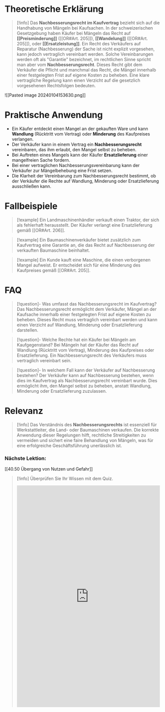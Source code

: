 # Theoretische Erklärung
>[!info] 
>Das **Nachbesserungsrecht im Kaufvertrag** bezieht sich auf die Handhabung von Mängeln bei Kaufsachen. In der schweizerischen Gesetzgebung haben Käufer bei Mängeln das Recht auf **[[Preisminderung]]** ([[OR#Art. 205]]), **[[Wandelung]]** ([[OR#Art. 205]]), oder **[[Ersatzleistung]]**. Ein Recht des Verkäufers auf Reparatur (Nachbesserung) der Sache ist nicht explizit vorgesehen, kann jedoch vertraglich vereinbart werden. Solche Vereinbarungen werden oft als "Garantie" bezeichnet, im rechtlichen Sinne spricht man aber vom **Nachbesserungsrecht**. Dieses Recht gibt dem Verkäufer die Pflicht und manchmal das Recht, die Mängel innerhalb einer festgelegten Frist auf eigene Kosten zu beheben. Eine klare vertragliche Regelung kann einen Verzicht auf die gesetzlich vorgesehenen Rechtsfolgen bedeuten.

![[Pasted image 20240104153630.png]]
# Praktische Anwendung
- Ein Käufer entdeckt einen Mangel an der gekauften Ware und kann **Wandlung** (Rücktritt vom Vertrag) oder **Minderung** des Kaufpreises verlangen.
- Der Verkäufer kann in einem Vertrag ein **Nachbesserungsrecht** vereinbaren, das ihm erlaubt, den Mangel selbst zu beheben.
- Bei Auftreten eines Mangels kann der Käufer **Ersatzlieferung** einer mangelfreien Sache fordern.
- Bei einer vertraglichen Nachbesserungsvereinbarung kann der Verkäufer zur Mängelbehebung eine Frist setzen.
- Die Klarheit der Vereinbarung zum Nachbesserungsrecht bestimmt, ob der Verkäufer die Rechte auf Wandlung, Minderung oder Ersatzlieferung ausschließen kann.

# Fallbeispiele
>[!example] Ein Landmaschinenhändler verkauft einen Traktor, der sich als fehlerhaft herausstellt. Der Käufer verlangt eine Ersatzlieferung gemäß [[OR#Art. 206]].

>[!example] Ein Baumaschinenverkäufer bietet zusätzlich zum Kaufvertrag eine Garantie an, die das Recht auf Nachbesserung der verkauften Baumaschine beinhaltet.

>[!example] Ein Kunde kauft eine Maschine, die einen verborgenen Mangel aufweist. Er entscheidet sich für eine Minderung des Kaufpreises gemäß [[OR#Art. 205]].

# FAQ
>[!question]- Was umfasst das Nachbesserungsrecht im Kaufvertrag?
>Das Nachbesserungsrecht ermöglicht dem Verkäufer, Mängel an der Kaufsache innerhalb einer festgelegten Frist auf eigene Kosten zu beheben. Dieses Recht muss vertraglich vereinbart werden und kann einen Verzicht auf Wandlung, Minderung oder Ersatzlieferung darstellen.

>[!question]- Welche Rechte hat ein Käufer bei Mängeln am Kaufgegenstand?
>Bei Mängeln hat der Käufer das Recht auf Wandlung (Rücktritt vom Vertrag), Minderung des Kaufpreises oder Ersatzlieferung. Ein Nachbesserungsrecht des Verkäufers muss vertraglich vereinbart sein.

>[!question]- In welchem Fall kann der Verkäufer auf Nachbesserung bestehen?
>Der Verkäufer kann auf Nachbesserung bestehen, wenn dies im Kaufvertrag als Nachbesserungsrecht vereinbart wurde. Dies ermöglicht ihm, den Mangel selbst zu beheben, anstatt Wandlung, Minderung oder Ersatzlieferung zuzulassen.

# Relevanz
>[!info] 
>Das Verständnis des **Nachbesserungsrechts** ist essenziell für Werkstattleiter, die Land- oder Baumaschinen verkaufen. Die korrekte Anwendung dieser Regelungen hilft, rechtliche Streitigkeiten zu vermeiden und sichert eine faire Behandlung von Mängeln, was für eine erfolgreiche Geschäftsführung unerlässlich ist.

### Nächste Lektion:
[[40.50 Übergang von Nutzen und Gefahr]]

>[!info] Überprüfen Sie Ihr Wissen mit dem Quiz.
><iframe src="https://app.Lumi.education/api/v1/run/7Hn9tn/embed" width="100%" height="720" frameborder="0" allowfullscreen="allowfullscreen" allow="geolocation *; microphone *; camera *; midi *; encrypted-media *"></iframe><script src="https://app.Lumi.education/api/v1/h5p/core/js/h5p-resizer.js" charset="UTF-8" />
